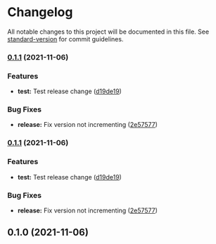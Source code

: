 # Changelog

All notable changes to this project will be documented in this file. See [standard-version](https://github.com/conventional-changelog/standard-version) for commit guidelines.

### [0.1.1](https://github.com/jsteinich/standard-version-test/compare/v0.1.0...v0.1.1) (2021-11-06)


### Features

* **test:** Test release change ([d19de19](https://github.com/jsteinich/standard-version-test/commit/d19de19c982df32b2f10ecc6b4815ba09aea0685))


### Bug Fixes

* **release:** Fix version not incrementing ([2e57577](https://github.com/jsteinich/standard-version-test/commit/2e57577e8d10d3e29d636e739e84897040d16478))

### [0.1.1](https://github.com/jsteinich/standard-version-test/compare/v0.1.0...v0.1.1) (2021-11-06)


### Features

* **test:** Test release change ([d19de19](https://github.com/jsteinich/standard-version-test/commit/d19de19c982df32b2f10ecc6b4815ba09aea0685))


### Bug Fixes

* **release:** Fix version not incrementing ([2e57577](https://github.com/jsteinich/standard-version-test/commit/2e57577e8d10d3e29d636e739e84897040d16478))

## 0.1.0 (2021-11-06)
